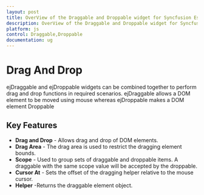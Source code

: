 ```yaml
---
layout: post
title: OverView of the Draggable and Droppable widget for Syncfusion Essential JS
description: OverView of the Draggable and Droppable widget for Syncfusion Essential JS 
platform: js
control: Draggable,Droppable
documentation: ug
---
```

# Drag And Drop

 ejDraggable and ejDroppable widgets can be combined together to perform drag and drop functions in required scenarios. ejDraggable allows a DOM element to be moved using mouse whereas ejDroppable makes a DOM element Droppable

## Key Features

* **Drag and Drop** - Allows drag and drop of DOM elements.
* **Drag Area** - The drag area is used to restrict the dragging element bounds. 
* **Scope** - Used to group sets of draggable and droppable items. A draggable with the same scope value will be accepted by the droppable.
* **Cursor At** - Sets the offset of the dragging helper relative to the mouse cursor.
* **Helper** -Returns the draggable element object.